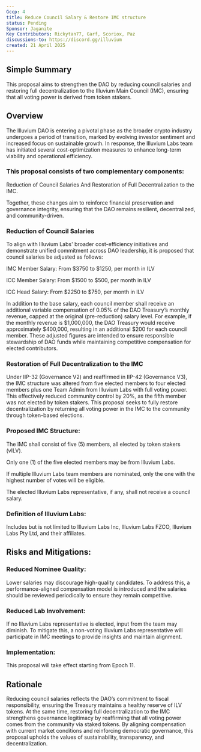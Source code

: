 ```yaml
---
Gccp: 4
title: Reduce Council Salary & Restore IMC structure
status: Pending
Sponsor: Jaganite
Key Contributors: Rickytan77, Garf, Scoriox, Paz
discussions-to: https://discord.gg/illuvium
created: 21 April 2025
---
```


## Simple Summary
This proposal aims to strengthen the DAO by reducing council salaries and restoring full decentralization to the Illuvium Main Council (IMC), ensuring that all voting power is derived from token stakers.

## Overview
The Illuvium DAO is entering a pivotal phase as the broader crypto industry undergoes a period of transition, marked by evolving investor sentiment and increased focus on sustainable growth. In response, the Illuvium Labs team has initiated several cost-optimization measures to enhance long-term viability and operational efficiency.

### This proposal consists of two complementary components:
Reduction of Council Salaries And Restoration of Full Decentralization to the IMC.


Together, these changes aim to reinforce financial preservation and governance integrity, ensuring that the DAO remains resilient, decentralized, and community-driven.

### Reduction of Council Salaries
To align with Illuvium Labs' broader cost-efficiency initiatives and demonstrate unified commitment across DAO leadership, it is proposed that council salaries be adjusted as follows:


IMC Member Salary: From $3750 to $1250, per month in ILV


ICC Member Salary: From $1500 to $500, per month in ILV


ICC Head Salary: From $2250 to $750, per month in ILV


In addition to the base salary, each council member shall receive an additional variable compensation of 0.05% of the DAO Treasury’s monthly revenue, capped at the original (pre-reduction) salary level. For example, if the monthly revenue is $1,000,000, the DAO Treasury would receive approximately $400,000, resulting in an additional $200 for each council member.
These adjusted figures are intended to ensure responsible stewardship of DAO funds while maintaining competitive compensation for elected contributors.

### Restoration of Full Decentralization to the IMC
Under IIP-32 (Governance V2) and reaffirmed in IIP-42 (Governance V3), the IMC structure was altered from five elected members to four elected members plus one Team Admin from Illuvium Labs with full voting power. This effectively reduced community control by 20%, as the fifth member was not elected by token stakers.
This proposal seeks to fully restore decentralization by returning all voting power in the IMC to the community through token-based elections.

### Proposed IMC Structure:
The IMC shall consist of five (5) members, all elected by token stakers (vILV).


Only one (1) of the five elected members may be from Illuvium Labs.


If multiple Illuvium Labs team members are nominated, only the one with the highest number of votes will be eligible.


The elected Illuvium Labs representative, if any, shall not receive a council salary.


### Definition of Illuvium Labs:
Includes but is not limited to Illuvium Labs Inc, Illuvium Labs FZCO, Illuvium Labs Pty Ltd, and their affiliates.

## Risks and Mitigations:
### Reduced Nominee Quality:
Lower salaries may discourage high-quality candidates. To address this, a performance-aligned compensation model is introduced and the salaries should be reviewed periodically to ensure they remain competitive.


### Reduced Lab Involvement:
If no Illuvium Labs representative is elected, input from the team may diminish. To mitigate this, a non-voting Illuvium Labs representative will participate in IMC meetings to provide insights and maintain alignment.

### Implementation:
This proposal will take effect starting from Epoch 11.

## Rationale
Reducing council salaries reflects the DAO’s commitment to fiscal responsibility, ensuring the Treasury maintains a healthy reserve of ILV tokens. At the same time, restoring full decentralization to the IMC strengthens governance legitimacy by reaffirming that all voting power comes from the community via staked tokens. By aligning compensation with current market conditions and reinforcing democratic governance, this proposal upholds the values of sustainability, transparency, and decentralization.


